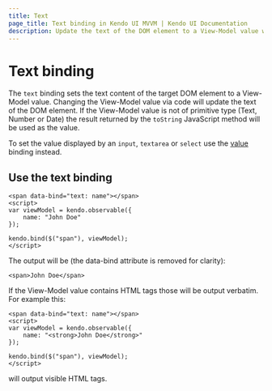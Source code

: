 ```yaml
---
title: Text
page_title: Text binding in Kendo UI MVVM | Kendo UI Documentation
description: Update the text of the DOM element to a View-Model value with text binding in Kendo UI MVVM.
---
```


# Text binding

The `text` binding sets the text content of the target DOM element to a View-Model value. Changing the View-Model value via code will
update the text of the DOM element. If the View-Model value is not of primitive type (Text, Number or Date)
the result returned by the `toString` JavaScript method will be used as the value.

To set the value displayed by an `input`, `textarea` or `select`
use the [value](value) binding instead.

## Use the text binding

    <span data-bind="text: name"></span>
    <script>
    var viewModel = kendo.observable({
        name: "John Doe"
    });

    kendo.bind($("span"), viewModel);
    </script>


The output will be (the data-bind attribute is removed for clarity):

    <span>John Doe</span>


If the View-Model value contains HTML tags those will be output verbatim. For example this:


    <span data-bind="text: name"></span>
    <script>
    var viewModel = kendo.observable({
        name: "<strong>John Doe</strong>"
    });

    kendo.bind($("span"), viewModel);
    </script>


will output visible HTML tags.
